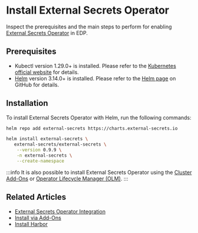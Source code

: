 # Install External Secrets Operator

Inspect the prerequisites and the main steps to perform for enabling [External Secrets Operator](https://external-secrets.io/) in EDP.

## Prerequisites

* Kubectl version 1.29.0+ is installed. Please refer to the [Kubernetes official website](https://kubernetes.io/releases/download/) for details.
* [Helm](https://helm.sh) version 3.14.0+ is installed. Please refer to the [Helm page](https://github.com/helm/helm/releases) on GitHub for details.

## Installation

To install External Secrets Operator with Helm, run the following commands:

```bash
helm repo add external-secrets https://charts.external-secrets.io

helm install external-secrets \
   external-secrets/external-secrets \
    --version 0.9.9 \
    -n external-secrets \
    --create-namespace
```

:::info
    It is also possible to install External Secrets Operator using the [Cluster Add-Ons](add-ons-overview.md) or [Operator Lifecycle Manager (OLM)](https://operatorhub.io/operator/external-secrets-operator).
:::

## Related Articles

* [External Secrets Operator Integration](external-secrets-operator-integration.md)
* [Install via Add-Ons](add-ons-overview.md)
* [Install Harbor](advanced-installation/harbor.md)
